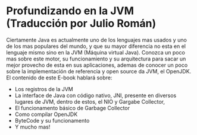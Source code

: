 Profundizando en la JVM (Traducción por Julio Román)
=======

Ciertamente Java es actualmente uno de los lenguajes mas usados y uno de los mas populares del mundo, y que su mayor diferencia no esta en el lenguaje mismo sino en la JVM (Máquina virtual Java). Conozca un poco mas sobre este motor, su funcionamiento y su arquitectura para sacar un mejor provecho de esta en sus aplicaciones, ademas de conocer un poco sobre la implementación de referencia y open source da JVM, el OpenJDK. El contenido de este E-book hablará sobre: 

* Los registros de la JVM 
* La interface de Java con código nativo, JNI, presente en diversos lugares de JVM, dentro de estos, el NIO y Gargabe Collector, 
* El funcionamento básico de Garbage Collector 
* Como compilar OpenJDK 
* ByteCode y su funcionamento 
* Y mucho mas!